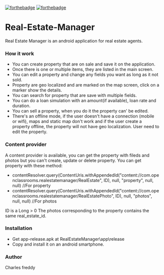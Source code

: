 [![forthebadge](https://forthebadge.com/images/badges/made-with-java.svg)](https://forthebadge.com)
[![forthebadge](https://forthebadge.com/images/badges/built-for-android.svg)](https://forthebadge.com)

# Real-Estate-Manager

Real Estate Manager is an android application for real estate agents.

### How it work
 - You can create property that are on sale and save it on the application.
 - Once there is one or multiple items, they are listed in the main screen.
 - You can edit a property and change any fields you want as long as it not sold.
 - Property are geo localized and are marked on the map screen, click on a marker show the details.
 - You can search for property that are save with multiple fields.
 - You can do a loan simulation with an amount(if available), loan rate and duration.
 - You can sell a property, when you do it the property can' be edited.
 - There's an offline mode, if the user doesn't have a connection (mobile or wifi), maps and static map don't work and if the user create a property offline, the property will not have geo localization. User need to edit the property.

### Content provider
 A content provider is available, you can get the property with fileds and photos but you can't create, update or delete property.
 You can get property with these method:
  - contentResolver.query(ContentUris.withAppendedId("content://com.openclassrooms.realestatemanager/RealEstate", ID), null, "property", null, null) //For property
  - contentResolver.query(ContentUris.withAppendedId("content://com.openclassrooms.realestatemanager/RealEstatePhoto", ID), null, "photos", null, null) //For photos
 
 ID is a Long > 0
 The photos corresponding to the property contains the same real_estate_id.
 
 ### Installation
- Get app-release.apk at RealEstateManager\app\release
- Copy and install it on an android smartphone.

### Author
Charles freddy
